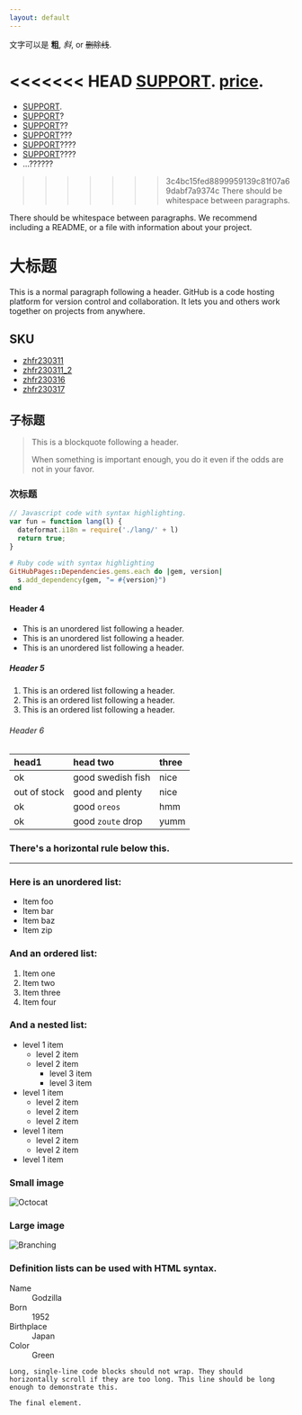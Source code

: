 ```yaml
---
layout: default
---
```


文字可以是 **粗**, _斜_, or ~~删除线~~.

<<<<<<< HEAD
[SUPPORT](./docs/SUPPORT.html).
[price](./doc/price.html).
=======
- [SUPPORT](./docs/SUPPORT.html).
- [SUPPORT](./docs/SUPPORT.md)?
- [SUPPORT](./docs/SUPPORT)??
- [SUPPORT](/docs/SUPPORT.html)???
- [SUPPORT](/docs/SUPPORT.md)????
- [SUPPORT](/docs/SUPPORT)????
- ...??????


>>>>>>> 3c4bc15fed8899959139c81f07a69dabf7a9374c
There should be whitespace between paragraphs.

There should be whitespace between paragraphs. We recommend including a README, or a file with information about your project.



# 大标题

This is a normal paragraph following a header. GitHub is a code hosting platform for version control and collaboration. It lets you and others work together on projects from anywhere.

## SKU

- [zhfr230311](./sku/zhfr230311.html)
- [zhfr230311_2](./sku/zhfr230311_2.html)
- [zhfr230316](./sku/zhfr230316.html)
- [zhfr230317](./sku/zhfr230317.html)



## 子标题

> This is a blockquote following a header.
>
> When something is important enough, you do it even if the odds are not in your favor.

### 次标题

```js
// Javascript code with syntax highlighting.
var fun = function lang(l) {
  dateformat.i18n = require('./lang/' + l)
  return true;
}
```

```ruby
# Ruby code with syntax highlighting
GitHubPages::Dependencies.gems.each do |gem, version|
  s.add_dependency(gem, "= #{version}")
end
```

#### Header 4

*   This is an unordered list following a header.
*   This is an unordered list following a header.
*   This is an unordered list following a header.

##### Header 5

1.  This is an ordered list following a header.
2.  This is an ordered list following a header.
3.  This is an ordered list following a header.

###### Header 6

| head1        | head two          | three |
|:-------------|:------------------|:------|
| ok           | good swedish fish | nice  |
| out of stock | good and plenty   | nice  |
| ok           | good `oreos`      | hmm   |
| ok           | good `zoute` drop | yumm  |

### There's a horizontal rule below this.

* * *

### Here is an unordered list:

*   Item foo
*   Item bar
*   Item baz
*   Item zip

### And an ordered list:

1.  Item one
1.  Item two
1.  Item three
1.  Item four

### And a nested list:

- level 1 item
  - level 2 item
  - level 2 item
    - level 3 item
    - level 3 item
- level 1 item
  - level 2 item
  - level 2 item
  - level 2 item
- level 1 item
  - level 2 item
  - level 2 item
- level 1 item

### Small image

![Octocat](https://github.githubassets.com/images/icons/emoji/octocat.png)

### Large image

![Branching](https://guides.github.com/activities/hello-world/branching.png)


### Definition lists can be used with HTML syntax.

<dl>
<dt>Name</dt>
<dd>Godzilla</dd>
<dt>Born</dt>
<dd>1952</dd>
<dt>Birthplace</dt>
<dd>Japan</dd>
<dt>Color</dt>
<dd>Green</dd>
</dl>

```
Long, single-line code blocks should not wrap. They should horizontally scroll if they are too long. This line should be long enough to demonstrate this.
```

```
The final element.
```
